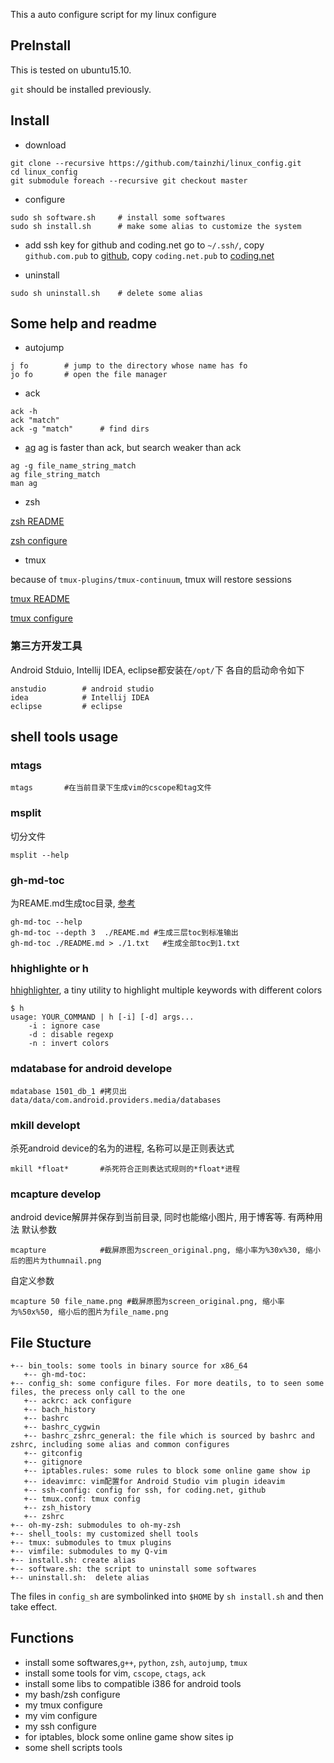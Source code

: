 This a auto configure script for my linux configure


## PreInstall

This is tested on ubuntu15.10.

`git` should be installed previously.

## Install

- download
```
git clone --recursive https://github.com/tainzhi/linux_config.git
cd linux_config
git submodule foreach --recursive git checkout master
```

- configure
```
sudo sh software.sh     # install some softwares
sudo sh install.sh      # make some alias to customize the system
```
- add ssh key for github and coding.net
go to `~/.ssh/`, copy `github.com.pub` to [github](https://github.com/settings/keys), copy `coding.net.pub` to [coding.net](https://coding.net/user/account/setting/keys)
        
- uninstall
```
sudo sh uninstall.sh    # delete some alias
```


## Some help and readme

- autojump
```
j fo        # jump to the directory whose name has fo
jo fo       # open the file manager
```

- ack
```
ack -h      
ack "match"
ack -g "match"      # find dirs
```
- [ag](https://github.com/ggreer/the_silver_searcher)
ag is faster than ack, but search weaker than ack
```
ag -g file_name_string_match
ag file_string_match
man ag
```

- zsh

[zsh README](./doc/zsh_readme.md)

[zsh configure](https://zybuluo.com/mdeditor#40808)

- tmux

because of `tmux-plugins/tmux-continuum`, tmux will restore sessions

[tmux README](./doc/tmux_readme.md)

[tmux configure](https://zybuluo.com/mdeditor#56429)

### 第三方开发工具 ###
Android Stduio, Intellij IDEA, eclipse都安装在`/opt/`下
各自的启动命令如下
```
anstudio        # android studio
idea            # Intellij IDEA
eclipse         # eclipse
```

## shell tools usage ##


### mtags ###
```
mtags       #在当前目录下生成vim的cscope和tag文件
```

### msplit ###
切分文件
```
msplit --help
```

### gh-md-toc

为REAME.md生成toc目录, [参考](https://github.com/ekalinin/github-markdown-toc.go)

```
gh-md-toc --help
gh-md-toc --depth 3  ./REAME.md #生成三层toc到标准输出
gh-md-toc ./README.md > ./1.txt   #生成全部toc到1.txt
```

### hhighlighte or h
[hhighlighter](https://github.com/paoloantinori/hhighlighter), a tiny utility to highlight multiple keywords with different colors
```
$ h
usage: YOUR_COMMAND | h [-i] [-d] args...
	-i : ignore case
	-d : disable regexp
	-n : invert colors
```


### mdatabase for android develope
```
mdatabase 1501_db_1 #拷贝出data/data/com.android.providers.media/databases
```
### mkill developt
杀死android device的名为的进程, 名称可以是正则表达式
```
mkill *float*       #杀死符合正则表达式规则的*float*进程
```

### mcapture develop
android device解屏并保存到当前目录, 同时也能缩小图片, 用于博客等. 有两种用法
默认参数
```
mcapture            #截屏原图为screen_original.png, 缩小率为%30x%30, 缩小后的图片为thumnail.png
```
自定义参数
```
mcapture 50 file_name.png #截屏原图为screen_original.png, 缩小率为%50x%50, 缩小后的图片为file_name.png
```

## File Stucture

    +-- bin_tools: some tools in binary source for x86_64
       +-- gh-md-toc: 
    +-- config_sh: some configure files. For more deatils, to to seen some files, the precess only call to the one
       +-- ackrc: ack configure
       +-- bach_history
       +-- bashrc
       +-- bashrc_cygwin
       +-- bashrc_zshrc_general: the file which is sourced by bashrc and zshrc, including some alias and common configures
       +-- gitconfig
       +-- gitignore
       +-- iptables.rules: some rules to block some online game show ip
       +-- ideavimrc: vim配置for Android Studio vim plugin ideavim
       +-- ssh-config: config for ssh, for coding.net, github
       +-- tmux.conf: tmux config
       +-- zsh_history
       +-- zshrc
    +-- oh-my-zsh: submodules to oh-my-zsh
    +-- shell_tools: my customized shell tools
    +-- tmux: submodules to tmux plugins
    +-- vimfile: submodules to my Q-vim
    +-- install.sh: create alias 
    +-- software.sh: the script to uninstall some softwares
    +-- uninstall.sh:  delete alias

The files in `config_sh` are symbolinked into `$HOME` by `sh install.sh` and then take effect.

## Functions
- install some softwares,`g++`, `python`, `zsh`, `autojump`, `tmux`
- install some tools for vim, `cscope`, `ctags`, `ack`
- install some libs to compatible i386 for android tools
- my bash/zsh configure
- my tmux configure
- my vim configure
- my ssh configure
- for iptables, block some online game show sites ip
- some shell scripts tools
